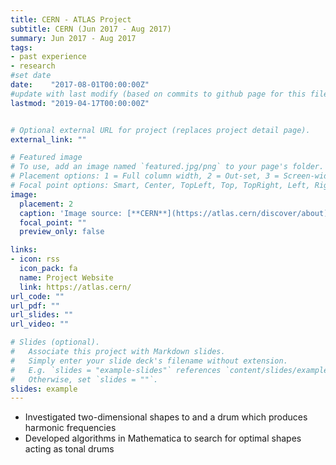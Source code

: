 ```yaml
---
title: CERN - ATLAS Project 
subtitle: CERN (Jun 2017 - Aug 2017)
summary: Jun 2017 - Aug 2017
tags:
- past experience
- research
#set date 
date:    "2017-08-01T00:00:00Z"
#update with last modify (based on commits to github page for this file)
lastmod: "2019-04-17T00:00:00Z"


# Optional external URL for project (replaces project detail page).
external_link: ""

# Featured image
# To use, add an image named `featured.jpg/png` to your page's folder.
# Placement options: 1 = Full column width, 2 = Out-set, 3 = Screen-width
# Focal point options: Smart, Center, TopLeft, Top, TopRight, Left, Right, BottomLeft, Bottom, BottomRight
image:
  placement: 2
  caption: 'Image source: [**CERN**](https://atlas.cern/discover/about)'
  focal_point: ""
  preview_only: false

links:
- icon: rss
  icon_pack: fa
  name: Project Website
  link: https://atlas.cern/
url_code: ""
url_pdf: ""
url_slides: ""
url_video: ""

# Slides (optional).
#   Associate this project with Markdown slides.
#   Simply enter your slide deck's filename without extension.
#   E.g. `slides = "example-slides"` references `content/slides/example-slides.md`.
#   Otherwise, set `slides = ""`.
slides: example
---
```



- Investigated two-dimensional shapes to and a drum which produces harmonic frequencies
- Developed algorithms in Mathematica to search for optimal shapes acting as tonal drums


